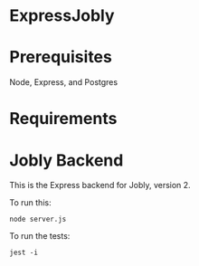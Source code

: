 # ExpressJobly

# Prerequisites

Node, Express, and Postgres

# Requirements

# Jobly Backend

This is the Express backend for Jobly, version 2.

To run this:

    node server.js
    
To run the tests:

    jest -i
